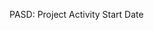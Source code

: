 <!--
published-date: 2015-07-18
title: Glossary of all terms and acronyms used in ClearTrial
tags: acronyms, terms
-->

PASD: Project Activity Start Date
